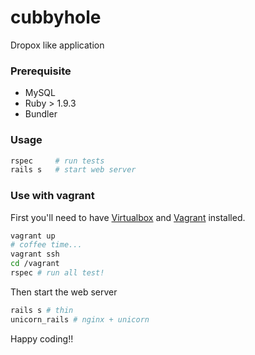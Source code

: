 cubbyhole
=========

Dropox like application

### Prerequisite

- MySQL
- Ruby > 1.9.3
- Bundler

### Usage

```bash
rspec     # run tests
rails s   # start web server
```

### Use with vagrant

First you'll need to have [Virtualbox](https://www.virtualbox.org) and [Vagrant](http://www.vagrantup.com) installed.

```bash
vagrant up
# coffee time...
vagrant ssh
cd /vagrant
rspec # run all test!
```

Then start the web server

```bash
rails s # thin
unicorn_rails # nginx + unicorn
```

Happy coding!!
